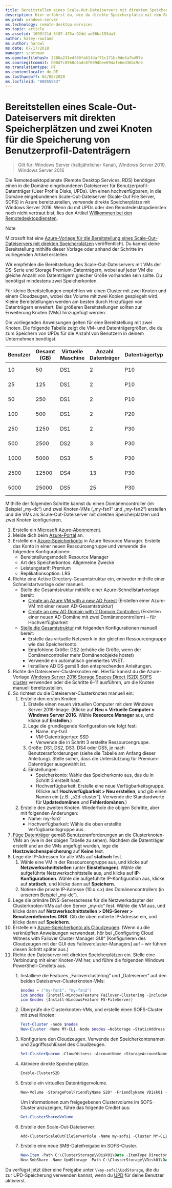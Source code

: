 ```yaml
---
title: Bereitstellen eines Scale-Out-Dateiservers mit direkten Speicherplätzen und zwei Knoten für die Speicherung von Benutzerprofil-Datenträgern
description: Hier erfährst du, wie du direkte Speicherplätze mit den Remotedesktopdiensten verwendest.
ms.prod: windows-server
ms.technology: remote-desktop-services
ms.topic: article
ms.assetid: 1099f21d-5f07-475a-92dd-ad08bc155da1
author: haley-rowland
ms.author: harowl
ms.date: 07/17/2018
manager: scottman
ms.openlocfilehash: 2386a231edf80fa611daf71c171bc0de3a7b497e
ms.sourcegitcommit: b00d7c8968c4adc8f699dbee694afe6ed36bc9de
ms.translationtype: HT
ms.contentlocale: de-DE
ms.lasthandoff: 04/08/2020
ms.locfileid: "80855543"
---
```

# <a name="deploy-a-two-node-storage-spaces-direct-scale-out-file-server-for-upd-storage-in-azure"></a>Bereitstellen eines Scale-Out-Dateiservers mit direkten Speicherplätzen und zwei Knoten für die Speicherung von Benutzerprofil-Datenträgern

>Gilt für: Windows Server (halbjährlicher Kanal), Windows Server 2019, Windows Server 2016

Die Remotedesktopdienste (Remote Desktop Services, RDS) benötigen einen in die Domäne eingebundenen Dateiserver für Benutzerprofil-Datenträger (User Profile Disks, UPDs). Um einen hochverfügbaren, in die Domäne eingebundenen Scale-Out-Dateiserver (Scale-Out File Server, SOFS) in Azure bereitzustellen, verwende direkte Speicherplätze mit Windows Server 2016. Wenn du mit UPDs oder den Remotedesktopdiensten noch nicht vertraut bist, lies den Artikel [Willkommen bei den Remotedesktopdiensten](welcome-to-rds.md).

> [!NOTE] 
> Microsoft hat eine [Azure-Vorlage für die Bereitstellung eines Scale-Out-Dateiservers mit direkten Speicherplätzen](https://azure.microsoft.com/documentation/templates/301-storage-spaces-direct/) veröffentlicht. Du kannst deine Bereitstellung mithilfe dieser Vorlage oder anhand der Schritte im vorliegenden Artikel erstellen. 

Wir empfehlen die Bereitstellung des Scale-Out-Dateiservers mit VMs der DS-Serie und Storage Premium-Datenträgern, wobei auf jeder VM die gleiche Anzahl von Datenträgern gleicher Größe vorhanden sein sollte. Du benötigst mindestens zwei Speicherkonten. 

Für kleine Bereitstellungen empfehlen wir einen Cluster mit zwei Knoten und einem Cloudzeugen, wobei das Volume mit zwei Kopien gespiegelt wird. Kleine Bereitstellungen werden am besten durch Hinzufügen von Datenträgern erweitert. Bei größeren Bereitstellungen sollten zur Erweiterung Knoten (VMs) hinzugefügt werden. 

Die vorliegenden Anweisungen gelten für eine Bereitstellung mit zwei Knoten. Die folgende Tabelle zeigt die VM- und Datenträgergrößen, die du zum Speichern von UPDs für die Anzahl von Benutzern in deinem Unternehmen benötigst. 

| Benutzer | Gesamt (GB) | Virtuelle Maschine | Anzahl Datenträger | Datenträgertyp | Datenträgergröße (GB) | Konfiguration   |
|-------|------------|----|---------|-----------|----------------|-----------------|
| 10    | 50         | DS1 | 2       | P10       | 128            | 2 × (DS1 + 2 P10)  |
| 25    | 125        | DS1 | 2       | P10       | 128            | 2 × (DS1 + 2 P10)  |
| 50    | 250        | DS1 | 2       | P10       | 128            | 2 × (DS1 + 2 P10)  |
| 100   | 500        | DS1 | 2       | P20       | 512            | 2 × (DS1 + 2 P20)  |
| 250   | 1250       | DS1 | 2       | P30       | 1024           | 2 × (DS1 + 2 P30)  |
| 500   | 2500       | DS2 | 3       | P30       | 1024           | 2 × (DS2 + 3 P30)  |
| 1000  | 5000       | DS3 | 5       | P30       | 1024           | 2 × (DS3 + 5 P30)  |
| 2500  | 12500      | DS4 | 13      | P30       | 1024           | 2 × (DS4 + 13 P30) |
| 5000  | 25000      | DS5 | 25      | P30       | 1024           | 2 × (DS5 + 25 P30) | 

Mithilfe der folgenden Schritte kannst du einen Domänencontroller (im Beispiel „my-dc“) und zwei Knoten-VMs („my-fsn1“ und „my-fsn2“) erstellen und die VMs als Scale-Out-Dateiserver mit direkten Speicherplätzen und zwei Knoten konfigurieren.

1. Erstelle ein [Microsoft Azure-Abonnement](https://azure.microsoft.com).
2. Melde dich beim [Azure-Portal](https://ms.portal.azure.com) an.
3. Erstelle ein [Azure-Speicherkonto](https://azure.microsoft.com/documentation/articles/storage-create-storage-account/#create-a-storage-account) in Azure Resource Manager. Erstelle das Konto in einer neuen Ressourcengruppe und verwende die folgenden Konfigurationen:
   - Bereitstellungsmodell: Resource Manager
   - Art des Speicherkontos: Allgemeine Zwecke
   - Leistungstarif: Premium
   - Replikationsoption: LRS
4. Richte eine Active Directory-Gesamtstruktur ein, entweder mithilfe einer Schnellstartvorlage oder manuell. 
   - Stelle die Gesamtstruktur mithilfe einer Azure-Schnellstartvorlage bereit:
      - [Create an Azure VM with a new AD Forest](https://azure.microsoft.com/documentation/templates/active-directory-new-domain/) (Erstellen einer Azure-VM mit einer neuen AD-Gesamtstruktur)
      - [Create an new AD Domain with 2 Domain Controllers](https://azure.microsoft.com/documentation/templates/active-directory-new-domain-ha-2-dc/) (Erstellen einer neuen AD-Domäne mit zwei Domänencontrollern) – für Hochverfügbarkeit
   - [Stelle die Gesamtstruktur](https://azure.microsoft.com/documentation/articles/active-directory-new-forest-virtual-machine/) mit folgenden Konfigurationen manuell bereit:
      - Erstelle das virtuelle Netzwerk in der gleichen Ressourcengruppe wie das Speicherkonto.
      - Empfohlene Größe: DS2 (erhöhe die Größe, wenn der Domänencontroller mehr Domänenobjekte hostet)
      - Verwende ein automatisch generiertes VNET.
      - Installiere AD DS gemäß den entsprechenden Anleitungen.
5. Richte die Dateiserver-Clusterknoten ein. Hierfür kannst du die Azure-Vorlage [Windows Server 2016 Storage Spaces Direct (S2D) SOFS cluster](https://azure.microsoft.com/resources/templates/301-storage-spaces-direct/) verwenden oder die Schritte 6–11 ausführen, um die Knoten manuell bereitzustellen.
6. So richtest du die Dateiserver-Clusterknoten manuell ein:
   1. Erstelle den ersten Knoten: 
      1. Erstelle einen neuen virtuellen Computer mit dem Windows Server 2016-Image. (Klicke auf **Neu > Virtuelle Computer > Windows Server 2016**. Wähle **Resource Manager** aus, und klicke auf **Erstellen**.)
      2. Lege die grundlegende Konfiguration wie folgt fest:
         - Name: my-fsn1
         - VM-Datenträgertyp: SSD
         - Verwende die in Schritt 3 erstellte Ressourcengruppe. 
      3. Größe: DS1, DS2, DS3, DS4 oder DS5, je nach Benutzeranforderungen (siehe die Tabelle am Anfang dieser Anleitung). Stelle sicher, dass die Unterstützung für Premium-Datenträger ausgewählt ist.
      4. Einstellungen: 
         - Speicherkonto: Wähle das Speicherkonto aus, das du in Schritt 3 erstellt hast.
         - Hochverfügbarkeit: Erstelle eine neue Verfügbarkeitsgruppe. (Klicke auf **Hochverfügbarkeit > Neu erstellen**, und gib einen Namen ein [z.B. „s2d-cluster“]. Verwende die Standardwerte für **Updatedomänen** und **Fehlerdomänen**.)
   2. Erstelle den zweiten Knoten. Wiederhole die obigen Schritte, aber mit folgenden Änderungen:
      - Name: my-fsn2
      - Hochverfügbarkeit: Wähle die oben erstellte Verfügbarkeitsgruppe aus.  
7. [Füge Datenträger](https://azure.microsoft.com/documentation/articles/virtual-machines-windows-attach-disk-portal/) gemäß Benutzeranforderungen an die Clusterknoten-VMs an (wie in der obigen Tabelle zu sehen). Nachdem die Datenträger erstellt und an die VMs angefügt wurden, lege die **Hostzwischenspeicherung** auf **Keine** fest.
8. Lege die IP-Adressen für alle VMs auf **statisch** fest. 
   1. Wähle eine VM in der Ressourcengruppe aus, und klicke auf **Netzwerkschnittstellen** (unter **Einstellungen**). Wähle die aufgeführte Netzwerkschnittstelle aus, und klicke auf **IP-Konfigurationen**. Wähle die aufgeführte IP-Konfiguration aus, klicke auf **statisch**, und klicke dann auf **Speichern**.
   2. Notiere die private IP-Adresse (10.x.x.x) des Domänencontrollers (in unserem Beispiel „my-dc“).
9. Lege die primäre DNS-Serveradresse für die Netzwerkadapter der Clusterknoten-VMs auf den Server „my-dc“ fest. Wähle die VM aus, und klicke dann auf **Netzwerkschnittstellen > DNS-Server > Benutzerdefiniertes DNS**. Gib die oben notierte IP-Adresse ein, und klicke dann auf **Speichern**.
10. Erstelle ein [Azure-Speicherkonto als Cloudzeugen](https://docs.microsoft.com/windows-server/failover-clustering/deploy-cloud-witness). (Wenn du die verknüpften Anweisungen verwendest, hör bei „Configuring Cloud Witness with Failover Cluster Manager GUI“ [Konfigurieren des Cloudzeugen mit der GUI des Failovercluster-Managers] auf – wir führen diesen Schritt später aus.)
11. Richte den Dateiserver mit direkten Speicherplätzen ein. Stelle eine Verbindung mit einer Knoten-VM her, und führe die folgenden Windows PowerShell-Cmdlets aus.
    1. Installiere die Features „Failoverclustering“ und „Dateiserver“ auf den beiden Dateiserver-Clusterknoten-VMs:

       ```powershell
       $nodes = ("my-fsn1", "my-fsn2")
       icm $nodes {Install-WindowsFeature Failover-Clustering -IncludeAllSubFeature -IncludeManagementTools} 
       icm $nodes {Install-WindowsFeature FS-FileServer} 
       ```
    2. Überprüfe die Clusterknoten-VMs, und erstelle einen SOFS-Cluster mit zwei Knoten:

       ```powershell
       Test-Cluster -node $nodes
       New-Cluster -Name MY-CL1 -Node $nodes –NoStorage –StaticAddress [new address within your addr space]
       ``` 
    3. Konfiguriere den Cloudzeugen. Verwende den Speicherkontonamen und Zugriffsschlüssel des Cloudzeugen.

       ```powershell
       Set-ClusterQuorum –CloudWitness –AccountName <StorageAccountName> -AccessKey <StorageAccountAccessKey> 
       ```
    4. Aktiviere direkte Speicherplätze.

       ```powershell
       Enable-ClusterS2D 
       ```
      
    5. Erstelle ein virtuelles Datenträgervolume.

       ```powershell
       New-Volume -StoragePoolFriendlyName S2D* -FriendlyName VDisk01 -FileSystem CSVFS_REFS -Size 120GB 
       ```
       Um Informationen zum freigegebenen Clustervolume im SOFS-Cluster anzuzeigen, führe das folgende Cmdlet aus:

       ```powershell
       Get-ClusterSharedVolume
       ```
   
    6. Erstelle den Scale-Out-Dateiserver:

       ```powershell
       Add-ClusterScaleOutFileServerRole -Name my-sofs1 -Cluster MY-CL1
       ```

    7. Erstelle eine neue SMB-Dateifreigabe im SOFS-Cluster.

       ```powershell
       New-Item -Path C:\ClusterStorage\VDisk01\Data -ItemType Directory
       New-SmbShare -Name UpdStorage -Path C:\ClusterStorage\VDisk01\Data
       ```

Du verfügst jetzt über eine Freigabe unter `\\my-sofs1\UpdStorage`, die du zur UPD-Speicherung verwenden kannst, wenn du [UPD](https://social.technet.microsoft.com/wiki/contents/articles/15304.installing-and-configuring-user-profile-disks-upd-in-windows-server-2012.aspx) für deine Benutzer aktivierst. 
